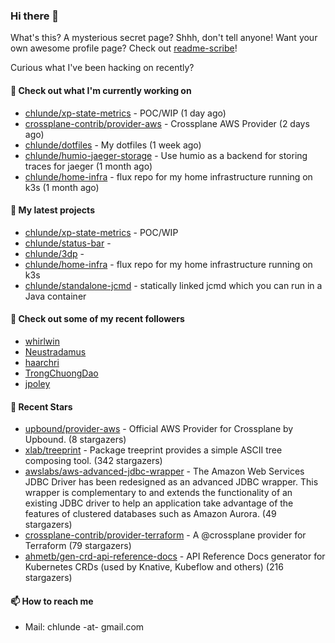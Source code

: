 ### Hi there 👋

What's this? A mysterious secret page? Shhh, don't tell anyone!
Want your own awesome profile page? Check out [readme-scribe](https://github.com/muesli/readme-scribe)!

Curious what I've been hacking on recently?

#### 👷 Check out what I'm currently working on

- [chlunde/xp-state-metrics](https://github.com/chlunde/xp-state-metrics) - POC/WIP (1 day ago)
- [crossplane-contrib/provider-aws](https://github.com/crossplane-contrib/provider-aws) - Crossplane AWS Provider (2 days ago)
- [chlunde/dotfiles](https://github.com/chlunde/dotfiles) - My dotfiles (1 week ago)
- [chlunde/humio-jaeger-storage](https://github.com/chlunde/humio-jaeger-storage) - Use humio as a backend for storing traces for jaeger (1 month ago)
- [chlunde/home-infra](https://github.com/chlunde/home-infra) - flux repo for my home infrastructure running on k3s  (1 month ago)

#### 🌱 My latest projects

- [chlunde/xp-state-metrics](https://github.com/chlunde/xp-state-metrics) - POC/WIP
- [chlunde/status-bar](https://github.com/chlunde/status-bar) - 
- [chlunde/3dp](https://github.com/chlunde/3dp) - 
- [chlunde/home-infra](https://github.com/chlunde/home-infra) - flux repo for my home infrastructure running on k3s 
- [chlunde/standalone-jcmd](https://github.com/chlunde/standalone-jcmd) - statically linked jcmd which you can run in a Java container



#### 👯 Check out some of my recent followers

- [whirlwin](https://github.com/whirlwin)
- [Neustradamus](https://github.com/Neustradamus)
- [haarchri](https://github.com/haarchri)
- [TrongChuongDao](https://github.com/TrongChuongDao)
- [jpoley](https://github.com/jpoley)

#### 🌟 Recent Stars

- [upbound/provider-aws](https://github.com/upbound/provider-aws) - Official AWS Provider for Crossplane by Upbound. (8 stargazers)
- [xlab/treeprint](https://github.com/xlab/treeprint) - Package treeprint provides a simple ASCII tree composing tool. (342 stargazers)
- [awslabs/aws-advanced-jdbc-wrapper](https://github.com/awslabs/aws-advanced-jdbc-wrapper) - The Amazon Web Services JDBC Driver has been redesigned as an advanced JDBC wrapper. This wrapper is complementary to and extends the functionality of an existing JDBC driver to help an application take advantage of the features of clustered databases such as Amazon Aurora. (49 stargazers)
- [crossplane-contrib/provider-terraform](https://github.com/crossplane-contrib/provider-terraform) - A @crossplane provider for Terraform (79 stargazers)
- [ahmetb/gen-crd-api-reference-docs](https://github.com/ahmetb/gen-crd-api-reference-docs) - API Reference Docs generator for Kubernetes CRDs (used by Knative, Kubeflow and others) (216 stargazers)

#### 📫 How to reach me

- Mail: chlunde -at- gmail.com
